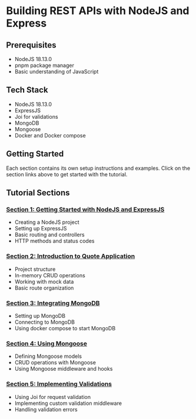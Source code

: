 # Building REST APIs with NodeJS and Express

## Prerequisites

- NodeJS 18.13.0
- pnpm package manager
- Basic understanding of JavaScript

## Tech Stack

- NodeJS 18.13.0
- ExpressJS
- Joi for validations
- MongoDB
- Mongoose
- Docker and Docker compose

## Getting Started

Each section contains its own setup instructions and examples. Click on the section links above to get started with the tutorial.

## Tutorial Sections

### [Section 1: Getting Started with NodeJS and ExpressJS](section-1.md)

- Creating a NodeJS project
- Setting up ExpressJS
- Basic routing and controllers
- HTTP methods and status codes

### [Section 2: Introduction to Quote Application](section-2.md)

- Project structure
- In-memory CRUD operations
- Working with mock data
- Basic route organization

### [Section 3: Integrating MongoDB](section-3.md)

- Setting up MongoDB
- Connecting to MongoDB
- Using docker compose to start MongoDB

### [Section 4: Using Mongoose](section-4.md)

- Defining Mongoose models
- CRUD operations with Mongoose
- Using Mongoose middleware and hooks

### [Section 5: Implementing Validations](section-5.md)

- Using Joi for request validation
- Implementing custom validation middleware
- Handling validation errors


